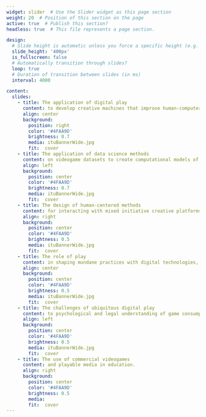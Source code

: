 ```yaml
---
widget: slider  # Use the Slider widget as this page section
weight: 20  # Position of this section on the page
active: true  # Publish this section?
headless: true  # This file represents a page section.

design:
  # Slide height is automatic unless you force a specific height (e.g. '400px')
  slide_height: '400px'
  is_fullscreen: false
  # Automatically transition through slides?
  loop: true
  # Duration of transition between slides (in ms)
  interval: 4000

content:
  slides:
    - title: The application of digital play
      content: to develop creative machines that improve human-computer interactions using deep learning methods.
      align: center
      background:
        position: right
        color: '#4FAA9D'
        brightness: 0.7
        media: ituBannerWide.jpg
        fit:  cover
    - title: The application of data science methods
      content: on videogame datasets to create computational models of perception, cognition, and emotion.
      align: left
      background:
        position: center
        color: '#4FAA9D'
        brightness: 0.7
        media: ituBannerWide.jpg
        fit:  cover
    - title: The design of human-centered methods
      content: for interacting with mixed initiative creative platforms such as game engines.
      align: right
      background:
        position: center
        color: '#4FAA9D'
        brightness: 0.5
        media: ituBannerWide.jpg
        fit:  cover
    - title: The role of play
      content: in shaping mundane practices with digital technologies, from videogames to social media.
      align: center
      background:
        position: center
        color: '#4FAA9D'
        brightness: 0.5
        media: ituBannerWide.jpg
        fit:  cover
    - title: The challenges of ubiquitous digital play
      content: to psychological and legal understanding of game consumption and commercialization, from gambling to addiction.
      align: left
      background:
        position: center
        color: '#4FAA9D'
        brightness: 0.5
        media: ituBannerWide.jpg
        fit:  cover
    - title: The use of commercial videogames
      content: and playable media in education.
      align: right
      background:
        position: center
        color: '#4FAA9D'
        brightness: 0.5
        media: 
        fit:  cover
---
```

